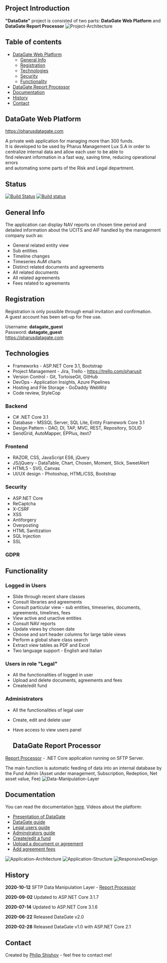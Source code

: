 ## Project Introduction

**"DataGate"** project is consisted of two parts: **DataGate Web Platform** and **DataGate Report Processor**
![Project-Architecture](Documentation/Resources/Project-Architecture.JPG)

## Table of contents
* [DataGate Web Platform](#datagate-web-platform)
  * [General Info](#general-info)
  * [Registration](#registration)
  * [Technologies](#technologies)
  * [Security](#security)
  * [Functionality](#functionality)
* [DataGate Report Processor](#datagate-report-processor)
* [Documentation](#documentation)
* [History](#history)
* [Contact](#contact)

## DataGate Web Platform 

https://pharusdatagate.com <br />

A private web application for managing more than 300 funds. <br />
It is developed to be used by Pharus Management Lux S.A in order to <br />
centralize internal data and allow each user to be able to <br />
find relevant information in a fast way, saving time, reducing operational errors <br />
and automating some parts of the Risk and Legal department.

  ## Status
  [![Build Status](https://dev.azure.com/philshishov/DataGate/_apis/build/status/DataGate-CI?branchName=master)](https://dev.azure.com/philshishov/DataGate/_build/latest?definitionId=1&branchName=master) [![Build status](https://ci.appveyor.com/api/projects/status/thvsvj1du6d595m6?svg=true)](https://ci.appveyor.com/project/PhilShishov/datagate)

## General Info

The application can display NAV reports on chosen time period and <br />
detailed information about the UCITS and AIF handled by the management company such as: 
* General related entity view
* Sub entities
* Timeline changes
* Timeseries AuM charts
* Distinct related documents and agreements
* All related documents
* All related agreements
* Fees related to agreements
 
 ## Registration
Registration is only possible through email invitation and confirmation. <br />
A guest account has been set-up for free use. <br />

Username: **datagate_guest** <br />
Password: **datagate_guest** <br />
https://pharusdatagate.com <br />
 
 ## Technologies
* Frameworks - ASP.NET Core 3.1, Bootstrap
* Project Management - Jira, Trello - https://trello.com/pharusit
* Version Control - Git, TortoiseGit, GitHub
* DevOps - Application Insights, Azure Pipelines
* Hosting and File Storage - GoDaddy WebWiz
* Code review, StyleCop

### Backend 
* C# .NET Core 3.1
* Database - MSSQL Server, SQL Lite, Entity Framework Core 3.1
* Design Pattern - DAO, DI, TAP, MVC, REST, Repository, SOLID
* SendGrid, AutoMapper, EPPlus, itext7

### Frontend
* RAZOR, CSS, JavaScript ES6, jQuery
* JS/jQuery - DataTable, Chart, Chosen, Moment, Slick, SweetAlert
* HTML5 - SVG, Canvas
* UI/UX design - Photoshop, HTML/CSS, Bootstrap

### Security
 * ASP.NET Core
 * ReCaptcha
 * X-CSRF
 * XSS
 * Antiforgery
 * Overposting
 * HTML Sanitization
 * SQL Injection
 * SSL
 
 ### GDPR

## Functionality 
### Logged in Users
 - Slide through recent share classes
 - Consult libraries and agreements
 - Consult particular view - sub entities, timeseries, documents, agreements, timelines, fees
 - View active and unactive entities
 - Consult NAV reports
 - Update views by chosen date
 - Choose and sort header columns for large table views
 - Perform a global share class search
 - Extract view tables as PDF and Excel
 - Two language support - English and Italian
 ### Users in role "Legal"
  - All the functionalities of logged in user
  - Upload and delete documents, agreements and fees
  - Create/edit fund
 ### Administrators
 - All the functionalities of legal user
 - Create, edit and delete user
 - Have access to view users panel
 
   ## DataGate Report Processor
 
  [Report Processor](https://github.com/PhilShishov/ReportProcessor) - .NET Core application running on SFTP Server.  </br>

The main function is automatic feeding of data into an internal database by the Fund Admin (Asset under management, Subscription, Redeption, Net asset value, Fee)
![Data-Manipulation-Layer](Documentation/Resources/Data-Manipulation-Layer.JPG)

## Documentation
You can read the documentation [here]().
Videos about the platform:
* [Presentation of DataGate]()
* [DataGate guide]()
* [Legal users guide]()
* [Adminstrators guide]()
* [Create/edit a fund]()
* [Upload a document or agreement]()
* [Add agreement fees ]()

![Application-Architecture](Documentation/Resources/Application-Architecture.JPG)
![Application-Structure](Documentation/Resources/Application-Structure.JPG)
![ResponsiveDesign](Documentation/Resources/ResponsiveDesign.JPG)
  
  ## History
**2020-10-12** SFTP Data Manipulation Layer - [Report Processor](https://github.com/PhilShishov/ReportProcessor)

**2020-09-02** Updated to ASP.NET Core 3.1.7

**2020-07-14** Updated to ASP.NET Core 3.1.6

**2020-06-22** Released DataGate v2.0

**2020-02-28** Released DataGate v1.0 with ASP.NET Core 2.1
  
  ## Contact
Created by [Philip Shishov](https://github.com/PhilShishov) - feel free to contact me!

